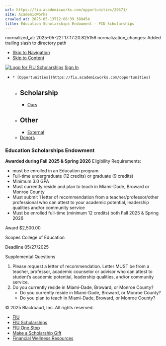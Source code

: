 ```yaml
---
url: https://fiu.academicworks.com/opportunities/20571/
site: AcademicWorks
crawled_at: 2025-05-13T12:08:39.388454
title: Education Scholarships Endowment - FIU Scholarships
---
```

normalized_at: 2025-05-22T17:17:20.825156
normalization_changes: Added trailing slash to directory path

  * [Skip to Navigation](https://fiu.academicworks.com/opportunities/20571#navigation)
  * [Skip to Content](https://fiu.academicworks.com/opportunities/20571#main)

[![Logo for FIU Scholarships](https://s3.amazonaws.com/static.academicworks.com/clients/fiu/assets/images/logo.png)](http://fiu.academicworks.com) [Sign In](https://fiu.academicworks.com/users/sign_in)
  *     * [Opportunities](https://fiu.academicworks.com/opportunities)
      * ## Scholarship
        * [Ours](https://fiu.academicworks.com/opportunities)
      * ## Other
        * [External](https://fiu.academicworks.com/opportunities/external)
    * [Donors](https://fiu.academicworks.com/donors)


### Education Scholarships Endowment
**Awarded during Fall 2025 & Spring 2026**
Eligibility Requirements:
  * must be enrolled in an Education program
  * Full-time undergraduate (12 credits) or graduate (9 credits)
  * Minimum 3.0 GPA
  * Must currently reside and plan to teach in Miami-Dade, Broward or Monroe County
  * Must submit 1 letter of recommendation from a teacher/professor/other professional who can attest to your academic potential, leadership qualities and/or community service
  * Must be enrolled full-time (minimum 12 credits) both Fall 2025 & Spring 2026



Award
    $2,500.00 

Scopes
    College of Education 

Deadline
    05/27/2025 

Supplemental Questions
    
  1. Please request a letter of recommendation. Letter MUST be from a teacher, professor, academic counselor or advisor who can attest to student’s academic potential, leadership qualities, and/or community service.
  2. Do you currently reside in Miami-Dade, Broward, or Monroe County?
     * Do you currently reside in Miami-Dade, Broward, or Monroe County?
     * Do you plan to teach in Miami-Dade, Broward, or Monroe County?


© 2025 Blackbaud, Inc. All rights reserved. 
  * [FIU ](http://fiu.edu/)
  * [FIU Scholarships](http://scholarships.fiu.edu)
  * [FIU One Stop](http://onestop.fiu.edu)
  * [Make a Scholarship Gift](https://give.fiu.edu/give-now/)
  * [Financial Wellness Resources](https://go.fiu.edu/iGrad)



